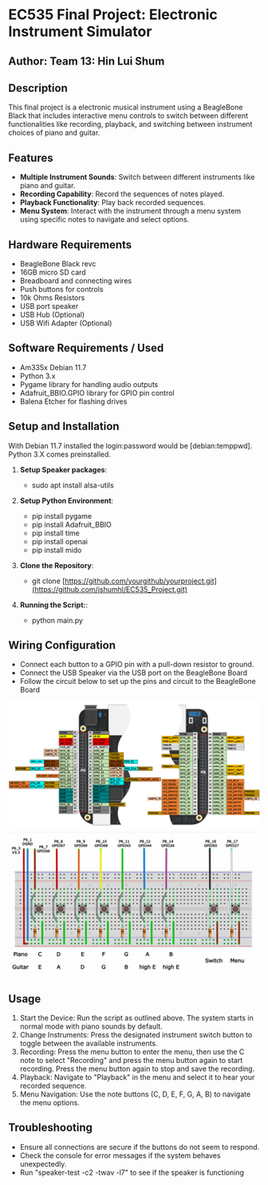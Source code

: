 # EC535 Final Project: Electronic Instrument Simulator
## Author: Team 13: Hin Lui Shum

## Description
This final project is a electronic musical instrument using a BeagleBone Black that includes interactive menu controls to switch between different functionalities like recording, playback, and switching between instrument choices of piano and guitar.

## Features

- **Multiple Instrument Sounds**: Switch between different instruments like piano and guitar.
- **Recording Capability**: Record the sequences of notes played.
- **Playback Functionality**: Play back recorded sequences.
- **Menu System**: Interact with the instrument through a menu system using specific notes to navigate and select options.

## Hardware Requirements
- BeagleBone Black revc
- 16GB micro SD card
- Breadboard and connecting wires
- Push buttons for controls
- 10k Ohms Resistors
- USB port speaker
- USB Hub (Optional)
- USB Wifi Adapter (Optional)

## Software Requirements / Used
- Am335x Debian 11.7
- Python 3.x
- Pygame library for handling audio outputs
- Adafruit_BBIO.GPIO  library for GPIO pin control
- Balena Etcher for flashing drives

## Setup and Installation
With Debian 11.7 installed the login:password would be [debian:temppwd]. Python 3.X comes preinstalled.

1. **Setup Speaker packages**:
   - sudo apt install alsa-utils

3. **Setup Python Environment**:
   - pip install pygame
   - pip install Adafruit_BBIO
   - pip install time
   - pip install openai
   - pip install mido

5. **Clone the Repository**:
   - git clone [https://github.com/yourgithub/yourproject.git](https://github.com/jshumhl/EC535_Project.git)
   
6. **Running the Script:**:
   - python main.py

## Wiring Configuration
- Connect each button to a GPIO pin with a pull-down resistor to ground.
- Connect the USB Speaker via the USB port on the BeagleBone Board
- Follow the circuit below to set up the pins and circuit to the BeagleBone Board

![BeagleBone Pinout](images/beaglebone.png)
![Breadboard setup](images/breadboard_design.jpg)

## Usage
1. Start the Device: Run the script as outlined above. The system starts in normal mode with piano sounds by default.
2. Change Instruments: Press the designated instrument switch button to toggle between the available instruments.
3. Recording: Press the menu button to enter the menu, then use the C note to select "Recording" and press the menu button again to start recording. Press the menu button again to stop and save the recording.
4. Playback: Navigate to "Playback" in the menu and select it to hear your recorded sequence.
5. Menu Navigation: Use the note buttons (C, D, E, F, G, A, B) to navigate the menu options.

## Troubleshooting
- Ensure all connections are secure if the buttons do not seem to respond.
- Check the console for error messages if the system behaves unexpectedly.
- Run "speaker-test -c2 -twav -l7" to see if the speaker is functioning
